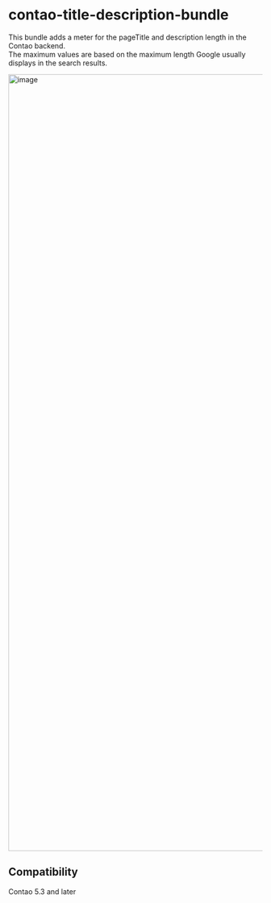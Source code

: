 # contao-title-description-bundle

This bundle adds a meter for the pageTitle and description length in the Contao backend.  
The maximum values are based on the maximum length Google usually displays in the search results.

<img width="1540" alt="image" src="https://github.com/user-attachments/assets/e3a31813-95ca-4028-a5b1-5dd906c34a86">

## Compatibility
Contao 5.3 and later
